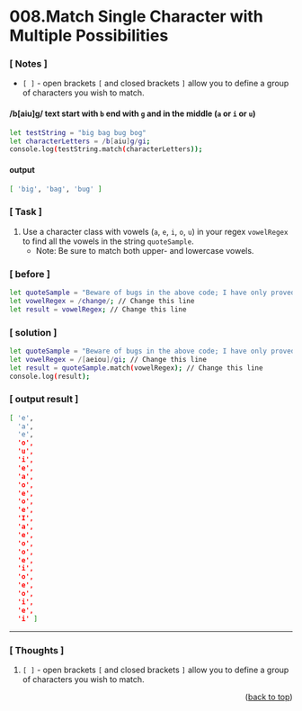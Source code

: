<a name="topage"></a>

# 008.Match Single Character with Multiple Possibilities

### [ Notes ]
  * `[ ]` - open brackets `[` and closed brackets `]` allow you to define a group of characters you wish to match.

#### /b[aiu]g/ text start with `b` end with `g` and in the middle (`a` or `i` or `u`)
```sh
let testString = "big bag bug bog"
let characterLetters = /b[aiu]g/gi;
console.log(testString.match(characterLetters));
```

#### output
```sh
[ 'big', 'bag', 'bug' ]
```

### [ Task ]
  1. Use a character class with vowels (`a`, `e`, `i`, `o`, `u`) in your regex `vowelRegex` to find all the vowels in the string `quoteSample`.
     * Note: Be sure to match both upper- and lowercase vowels.

### [ before ]
```sh
let quoteSample = "Beware of bugs in the above code; I have only proved it correct, not tried it.";
let vowelRegex = /change/; // Change this line
let result = vowelRegex; // Change this line
```

### [ solution ]
```sh
let quoteSample = "Beware of bugs in the above code; I have only proved it correct, not tried it.";
let vowelRegex = /[aeiou]/gi; // Change this line
let result = quoteSample.match(vowelRegex); // Change this line
console.log(result);
```

### [ output result ]
```sh
[ 'e',
  'a',
  'e',
  'o',
  'u',
  'i',
  'e',
  'a',
  'o',
  'e',
  'o',
  'e',
  'I',
  'a',
  'e',
  'o',
  'o',
  'e',
  'i',
  'o',
  'e',
  'o',
  'i',
  'e',
  'i' ]
```

-----

### [ Thoughts ]
  1. `[ ]` - open brackets `[` and closed brackets `]` allow you to define a group of characters you wish to match.
  
<p align="right">(<a href="#topage">back to top</a>)</p>
<br/>
<br/>
